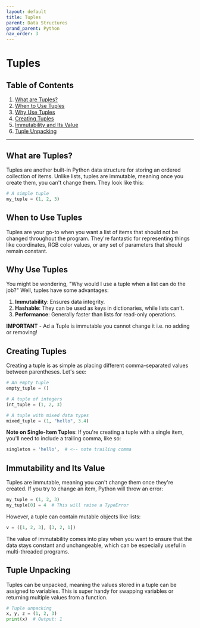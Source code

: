 ```yaml
---
layout: default
title: Tuples
parent: Data Structures
grand_parent: Python
nav_order: 3
---
```


# Tuples

## Table of Contents

1. [What are Tuples?](#what-are-tuples)
2. [When to Use Tuples](#when-to-use-tuples)
3. [Why Use Tuples](#why-use-tuples)
4. [Creating Tuples](#creating-tuples)
5. [Immutability and Its Value](#immutability-and-its-value)
6. [Tuple Unpacking](#tuple-unpacking)

---

## What are Tuples?

Tuples are another built-in Python data structure for storing an ordered collection of items. Unlike lists, tuples are immutable, meaning once you create them, you can't change them. They look like this:

```python
# A simple tuple
my_tuple = (1, 2, 3)
```

## When to Use Tuples

Tuples are your go-to when you want a list of items that should not be changed throughout the program. They're fantastic for representing things like coordinates, RGB color values, or any set of parameters that should remain constant.

## Why Use Tuples

You might be wondering, "Why would I use a tuple when a list can do the job?" Well, tuples have some advantages:

1. **Immutability**: Ensures data integrity.
2. **Hashable**: They can be used as keys in dictionaries, while lists can't.
3. **Performance**: Generally faster than lists for read-only operations.

**IMPORTANT** - Ad a Tuple is immutable you cannot change it i.e. no adding or removing!

## Creating Tuples

Creating a tuple is as simple as placing different comma-separated values between parentheses. Let's see:

```python
# An empty tuple
empty_tuple = ()

# A tuple of integers
int_tuple = (1, 2, 3)

# A tuple with mixed data types
mixed_tuple = (1, "hello", 3.4)
```

**Note on Single-Item Tuples**: If you're creating a tuple with a single item, you'll need to include a trailing comma, like so:

```python
singleton = 'hello',  # <-- note trailing comma
```

## Immutability and Its Value

Tuples are immutable, meaning you can't change them once they're created. If you try to change an item, Python will throw an error:

```python
my_tuple = (1, 2, 3)
my_tuple[0] = 4  # This will raise a TypeError
```

However, a tuple can contain mutable objects like lists:

```python
v = ([1, 2, 3], [3, 2, 1])
```

The value of immutability comes into play when you want to ensure that the data stays constant and unchangeable, which can be especially useful in multi-threaded programs.

## Tuple Unpacking

Tuples can be unpacked, meaning the values stored in a tuple can be assigned to variables. This is super handy for swapping variables or returning multiple values from a function.

```python
# Tuple unpacking
x, y, z = (1, 2, 3)
print(x)  # Output: 1
```